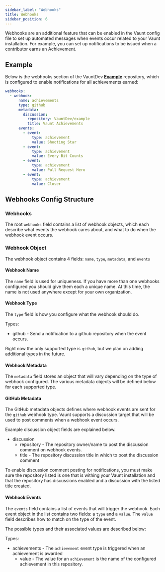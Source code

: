 ```yaml
---
sidebar_label: "Webhooks"
title: Webhooks
sidebar_position: 6
---
```


Webhooks are an additional feature that can be enabled in the Vaunt config file to set up automated messages when events occur related to your Vaunt installation.
For example, you can set up notifications to be issued when a contributor earns an Achievement.

## Example

Below is the webhooks section of the VauntDev **[Example](https://github.com/VauntDev/example)** repository, which is configured to enable notifications for all achievements earned:


```Yaml
webhooks:
  - webhook:
      name: achievements
      type: github
      metadata:
        discussion:
          repository: VauntDev/example
          title: Vaunt Achievements
      events:
        - event:
            type: achievement
            value: Shooting Star
        - event:
            type: achievement
            value: Every Bit Counts
        - event:
            type: achievement
            value: Pull Request Hero
        - event:
            type: achievement
            value: Closer
```

## Webhooks Config Structure

### Webhooks

The root `webhooks` field contains a list of webhook objects, which each describe what events the webhook cares about, and what to do when the webhook event occurs.

### Webhook Object

The webhook object contains 4 fields: `name`, `type`, `metadata`, and `events`

#### Webhook Name

The `name` field is used for uniqueness. If you have more than one webhooks configured you should give them each a unique name.
At this time, the name is not used anywhere except for your own organization.

#### Webhook Type

The `type` field is how you configure what the webhook should do.

Types:

- github - Send a notification to a github repository when the event occurs.

Right now the only supported type is `github`, but we plan on adding additional types in the future.

#### Webhook Metadata

The `metadata` field stores an object that will vary depending on the type of webhook configured.
The various metadata objects will be defined below for each supported type.

#### GitHub Metadata

The GitHub metadata objects defines where webhook events are sent for the `github` webhook type.
Vaunt supports a discussion target that will be used to post comments when a webhook event occurs.

Example discussion object fields are explained below.

- discussion
  - repository - The repository owner/name to post the discussion comment on webhook events.
  - title - The repository discussion title in which to post the discussion comment

To enable discussion comment posting for notifications, you must make sure the repository listed is one that is withing your Vaunt installation
and that the repository has discussions enabled and a discussion with the listed title created.

#### Webhook Events

The `events` field contains a list of events that will trigger the webhook.
Each event object in the list contains two fields: a `type` and a `value`.
The `value` field describes how to match on the type of the event.

The possible types and their associated values are described below:

Types:

- achievements - The `achievement` event type is triggered when an achievement is awarded
  - value - The value for an `achievement` is the name of the configured achievement in this repository.
